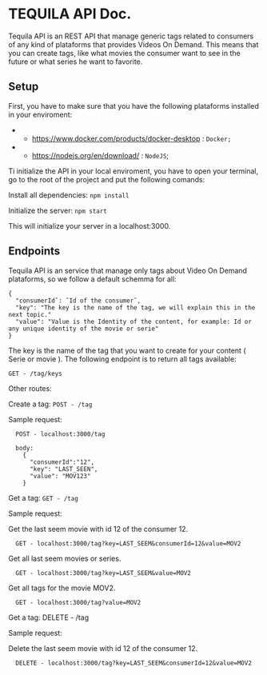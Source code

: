 # TEQUILA API Doc.

Tequila API is an REST API that manage generic tags related to consumers of any kind of plataforms that provides Videos On Demand. This means that you can create tags, like what movies the consumer want to see in the future or what series he want to favorite. 

## Setup

First, you have to make sure that you have the following plataforms installed in your enviroment:

- * https://www.docker.com/products/docker-desktop : `Docker;`
- * https://nodejs.org/en/download/ : `NodeJS`;

Ti initialize the API in your local enviroment, you have to open your terminal, go to the root of the project and put the following comands:

Install all dependencies:
```npm install```

Initialize the server:
```npm start```

This will initialize your server in a localhost:3000.

## Endpoints

Tequila API is an service that manage only tags about Video On Demand plataforms, so we follow a default schemma for all:

```
{
  "consumerId˜: ˜Id of the consumer˜,
  "key": "The key is the name of the tag, we will explain this in the next topic."
  "value": "Value is the Identity of the content, for example: Id or any unique identity of the movie or serie"
}
```

The key is the name of the tag that you want to create for your content ( Serie or movie ). The following endpoint is to return all tags available:

``` GET - /tag/keys ``` 

Other routes:

Create a tag:
```POST - /tag```

Sample request: 

```
  POST - localhost:3000/tag
  
  body: 
    {
      "consumerId":"12",
      "key": "LAST_SEEN",
      "value": "MOV123"
    }
``` 

Get a tag:
```GET - /tag```

Sample request: 

Get the last seem movie with id 12 of the consumer 12.
```
  GET - localhost:3000/tag?key=LAST_SEEM&consumerId=12&value=MOV2
``` 

Get all last seem movies or series.
```
  GET - localhost:3000/tag?key=LAST_SEEM&value=MOV2
``` 

Get all tags for the movie MOV2.
```
  GET - localhost:3000/tag?value=MOV2
``` 

Get a tag:
DELETE - /tag

Sample request: 

Delete the last seem movie with id 12 of the consumer 12.
```
  DELETE - localhost:3000/tag?key=LAST_SEEM&consumerId=12&value=MOV2
``` 








